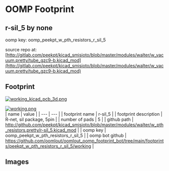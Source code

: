# OOMP Footprint  
## r-sil_5  by none  
  
oomp key: oomp_peekpt_w_pth_resistors_r_sil_5  
  
source repo at: [http://gitlab.com/peekpt/kicad_smisioto/blob/master/modules/walter/w_vacuum.pretty/tube_gzc9-b.kicad_mod](http://gitlab.com/peekpt/kicad_smisioto/blob/master/modules/walter/w_vacuum.pretty/tube_gzc9-b.kicad_mod)  
## Footprint  
  
[![working_kicad_pcb_3d.png](working_kicad_pcb_3d_600.png)](working_kicad_pcb_3d.png)  
  
[![working.png](working_600.png)](working.png)  
| name | value | 
| --- | --- | 
| footprint name | r-sil_5 | 
| footprint description | R-net, sil package, 5pin | 
| number of pads | 5 | 
| github path | http://github.com/peekpt/kicad_smisioto/blob/master/modules/walter/w_pth_resistors.pretty/r-sil_5.kicad_mod | 
| oomp key | oomp_peekpt_w_pth_resistors_r_sil_5 | 
| oomp bot github | https://github.com/oomlout/oomlout_oomp_footprint_bot/tree/main/footprints/peekpt_w_pth_resistors_r_sil_5/working | 
## Images  
